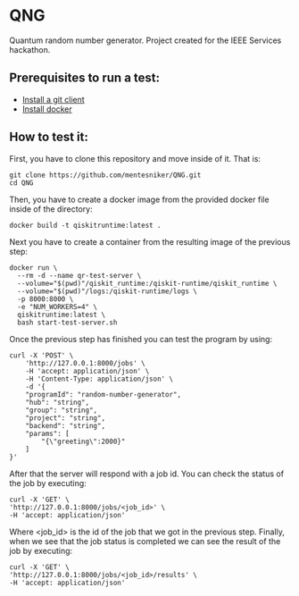 # QNG
Quantum random number generator. Project created for the IEEE Services hackathon.

## Prerequisites to run a test:

- [Install a git client](https://git-scm.com/downloads)
- [Install docker](https://docs.docker.com/get-docker/)

## How to test it:

First, you have to clone this repository and move inside of it. That is:

    git clone https://github.com/mentesniker/QNG.git
    cd QNG

Then, you have to create a docker image from the provided docker file inside of the directory:

    docker build -t qiskitruntime:latest .

Next you have to create a container from the resulting image of the previous step:

    docker run \
      --rm -d --name qr-test-server \
      --volume="$(pwd)"/qiskit_runtime:/qiskit-runtime/qiskit_runtime \
      --volume="$(pwd)"/logs:/qiskit-runtime/logs \
      -p 8000:8000 \
      -e "NUM_WORKERS=4" \
      qiskitruntime:latest \
      bash start-test-server.sh

Once the previous step has finished you can test the program by using:

    curl -X 'POST' \
        'http://127.0.0.1:8000/jobs' \
        -H 'accept: application/json' \
        -H 'Content-Type: application/json' \
        -d '{
        "programId": "random-number-generator",
        "hub": "string",
        "group": "string",
        "project": "string",
        "backend": "string",
        "params": [
            "{\"greeting\":2000}"
        ]
    }'

After that the server will respond with a job id. You can check the status of the job by executing:

    curl -X 'GET' \
    'http://127.0.0.1:8000/jobs/<job_id>' \
    -H 'accept: application/json'

Where <job_id> is the id of the job that we got in the previous step. Finally, when we see that the job status is completed we can see the result of the job by executing:

    curl -X 'GET' \
    'http://127.0.0.1:8000/jobs/<job_id>/results' \
    -H 'accept: application/json'